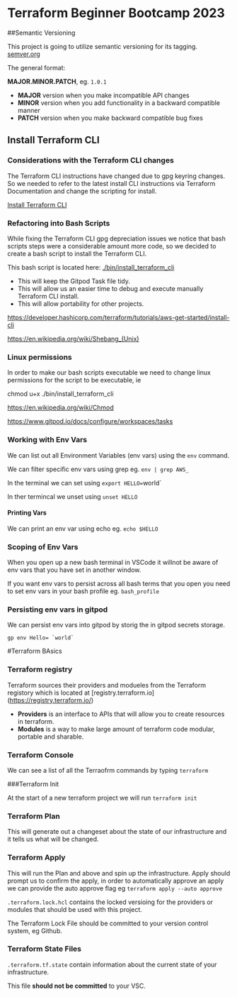 # Terraform Beginner Bootcamp 2023

##Semantic Versioning

This project is going to utilize semantic versioning for its tagging. [semver.org](https://semver.org/)

The general format:

**MAJOR.MINOR.PATCH**, eg. `1.0.1`

- **MAJOR** version when you make incompatible API changes 
- **MINOR** version when you add functionality in a backward compatible manner 
- **PATCH** version when you make backward compatible bug fixes

## Install Terraform CLI

### Considerations with the Terraform CLI changes
The Terraform CLI instructions have changed due to gpg keyring changes. So we needed to refer to the latest install CLI instructions via Terraform Documentation and change the scripting for install.

[Install Terraform CLI](https://developer.hashicorp.com/terraform/tutorials/aws-get-started/install-cli)

### Refactoring into Bash Scripts

While fixing the Terraform CLI gpg depreciation issues we notice that bash scripts steps were a considerable amount more code, so we decided to create a bash script to install the Terraform CLI.

This bash script is located here: [./bin/install_terraform_cli](./bin/install_terraform_cli)

- This will keep the Gitpod Task file tidy.
- This will allow us an easier time to debug and execute manually Terraform CLI install.
- This will allow portability for other projects.


https://developer.hashicorp.com/terraform/tutorials/aws-get-started/install-cli

https://en.wikipedia.org/wiki/Shebang_(Unix)

### Linux permissions

In order to make our bash scripts executable we need to change linux permissions for the script to be executable, ie 

chmod u+x ./bin/install_terraform_cli

https://en.wikipedia.org/wiki/Chmod

https://www.gitpod.io/docs/configure/workspaces/tasks


### Working with Env Vars

We can list out all Environment Variables (env vars) using the `env` command.

We can filter specific env vars using grep eg. `env | grep AWS_`

In the terminal we can set using `export HELLO=`world`

In ther termincal we unset using `unset HELLO`

#### Printing Vars

We can print an env var using echo eg. `echo $HELLO`

### Scoping of Env Vars

When you open up a new bash terminal in VSCode it willnot be aware of env vars that you have set in another window.

If you want env vars to persist across all bash terms that you open you need to set env vars in your bash profile eg. `bash_profile`

### Persisting env vars in gitpod

We can persist env vars into gitpod by storig the in gitpod secrets storage.
```
gp env Hello= `world`
```

#Terraform BAsics

### Terraform registry

Terraform sources their providers and modueles from the Terraform registory which is located at [registry.terraform.io] (https://registry.terraform.io/)

- **Providers** is an interface to APIs that will allow you to create resources in terraform.
- **Modules** is a way to make large amount of terraform code modular, portable and sharable.

### Terraform Console

We can see a list of all the Terraofrm commands by typing `terraform`

###Terraform Init

At the start of a new terraform project we will run `terraform init`

### Terraform Plan

This will generate out a changeset about the state of our infrastructure and it tells us what will be changed. 

### Terraform Apply

This will run the Plan and above and spin up the infrastructure. Apply should prompt us to confirm the apply, in order to automatically approve an apply we can provide the auto approve flag eg `terraform apply --auto approve` 

`.terraform.lock.hcl` contains the locked versioing for the providers or modules that should be used with this project. 

The Terraform Lock File should be committed to your version control system, eg Github.

### Terraform State Files 

`.terraform.tf.state` contain information about the current state of your infrastructure.

This file **should not be committed** to your VSC.

